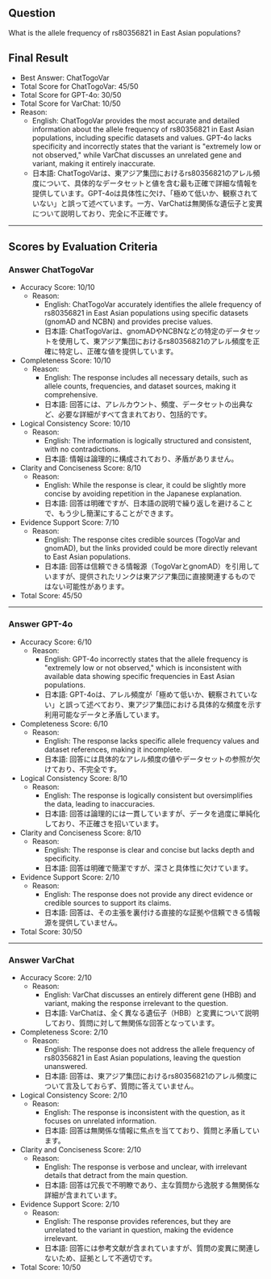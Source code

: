 ## Question

What is the allele frequency of rs80356821 in East Asian populations?

## Final Result

- Best Answer: ChatTogoVar
- Total Score for ChatTogoVar: 45/50
- Total Score for GPT-4o: 30/50
- Total Score for VarChat: 10/50
- Reason:
  - English: ChatTogoVar provides the most accurate and detailed information about the allele frequency of rs80356821 in East Asian populations, including specific datasets and values. GPT-4o lacks specificity and incorrectly states that the variant is "extremely low or not observed," while VarChat discusses an unrelated gene and variant, making it entirely inaccurate.
  - 日本語: ChatTogoVarは、東アジア集団におけるrs80356821のアレル頻度について、具体的なデータセットと値を含む最も正確で詳細な情報を提供しています。GPT-4oは具体性に欠け、「極めて低いか、観察されていない」と誤って述べています。一方、VarChatは無関係な遺伝子と変異について説明しており、完全に不正確です。

---

## Scores by Evaluation Criteria

### Answer ChatTogoVar
- Accuracy Score: 10/10
  - Reason: 
    - English: ChatTogoVar accurately identifies the allele frequency of rs80356821 in East Asian populations using specific datasets (gnomAD and NCBN) and provides precise values.
    - 日本語: ChatTogoVarは、gnomADやNCBNなどの特定のデータセットを使用して、東アジア集団におけるrs80356821のアレル頻度を正確に特定し、正確な値を提供しています。
- Completeness Score: 10/10
  - Reason: 
    - English: The response includes all necessary details, such as allele counts, frequencies, and dataset sources, making it comprehensive.
    - 日本語: 回答には、アレルカウント、頻度、データセットの出典など、必要な詳細がすべて含まれており、包括的です。
- Logical Consistency Score: 10/10
  - Reason: 
    - English: The information is logically structured and consistent, with no contradictions.
    - 日本語: 情報は論理的に構成されており、矛盾がありません。
- Clarity and Conciseness Score: 8/10
  - Reason: 
    - English: While the response is clear, it could be slightly more concise by avoiding repetition in the Japanese explanation.
    - 日本語: 回答は明確ですが、日本語の説明で繰り返しを避けることで、もう少し簡潔にすることができます。
- Evidence Support Score: 7/10
  - Reason: 
    - English: The response cites credible sources (TogoVar and gnomAD), but the links provided could be more directly relevant to East Asian populations.
    - 日本語: 回答は信頼できる情報源（TogoVarとgnomAD）を引用していますが、提供されたリンクは東アジア集団に直接関連するものではない可能性があります。
- Total Score: 45/50

---

### Answer GPT-4o
- Accuracy Score: 6/10
  - Reason: 
    - English: GPT-4o incorrectly states that the allele frequency is "extremely low or not observed," which is inconsistent with available data showing specific frequencies in East Asian populations.
    - 日本語: GPT-4oは、アレル頻度が「極めて低いか、観察されていない」と誤って述べており、東アジア集団における具体的な頻度を示す利用可能なデータと矛盾しています。
- Completeness Score: 6/10
  - Reason: 
    - English: The response lacks specific allele frequency values and dataset references, making it incomplete.
    - 日本語: 回答には具体的なアレル頻度の値やデータセットの参照が欠けており、不完全です。
- Logical Consistency Score: 8/10
  - Reason: 
    - English: The response is logically consistent but oversimplifies the data, leading to inaccuracies.
    - 日本語: 回答は論理的には一貫していますが、データを過度に単純化しており、不正確さを招いています。
- Clarity and Conciseness Score: 8/10
  - Reason: 
    - English: The response is clear and concise but lacks depth and specificity.
    - 日本語: 回答は明確で簡潔ですが、深さと具体性に欠けています。
- Evidence Support Score: 2/10
  - Reason: 
    - English: The response does not provide any direct evidence or credible sources to support its claims.
    - 日本語: 回答は、その主張を裏付ける直接的な証拠や信頼できる情報源を提供していません。
- Total Score: 30/50

---

### Answer VarChat
- Accuracy Score: 2/10
  - Reason: 
    - English: VarChat discusses an entirely different gene (HBB) and variant, making the response irrelevant to the question.
    - 日本語: VarChatは、全く異なる遺伝子（HBB）と変異について説明しており、質問に対して無関係な回答となっています。
- Completeness Score: 2/10
  - Reason: 
    - English: The response does not address the allele frequency of rs80356821 in East Asian populations, leaving the question unanswered.
    - 日本語: 回答は、東アジア集団におけるrs80356821のアレル頻度について言及しておらず、質問に答えていません。
- Logical Consistency Score: 2/10
  - Reason: 
    - English: The response is inconsistent with the question, as it focuses on unrelated information.
    - 日本語: 回答は無関係な情報に焦点を当てており、質問と矛盾しています。
- Clarity and Conciseness Score: 2/10
  - Reason: 
    - English: The response is verbose and unclear, with irrelevant details that detract from the main question.
    - 日本語: 回答は冗長で不明瞭であり、主な質問から逸脱する無関係な詳細が含まれています。
- Evidence Support Score: 2/10
  - Reason: 
    - English: The response provides references, but they are unrelated to the variant in question, making the evidence irrelevant.
    - 日本語: 回答には参考文献が含まれていますが、質問の変異に関連しないため、証拠として不適切です。
- Total Score: 10/50